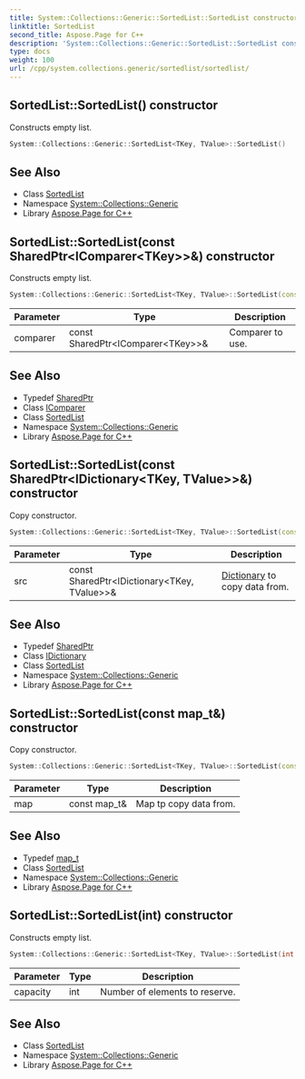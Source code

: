 ```yaml
---
title: System::Collections::Generic::SortedList::SortedList constructor
linktitle: SortedList
second_title: Aspose.Page for C++
description: 'System::Collections::Generic::SortedList::SortedList constructor. Constructs empty list in C++.'
type: docs
weight: 100
url: /cpp/system.collections.generic/sortedlist/sortedlist/
---
```

## SortedList::SortedList() constructor


Constructs empty list.

```cpp
System::Collections::Generic::SortedList<TKey, TValue>::SortedList()
```

## See Also

* Class [SortedList](../)
* Namespace [System::Collections::Generic](../../)
* Library [Aspose.Page for C++](../../../)
## SortedList::SortedList(const SharedPtr\<IComparer\<TKey\>\>\&) constructor


Constructs empty list.

```cpp
System::Collections::Generic::SortedList<TKey, TValue>::SortedList(const SharedPtr<IComparer<TKey>> &comparer)
```


| Parameter | Type | Description |
| --- | --- | --- |
| comparer | const SharedPtr\<IComparer\<TKey\>\>\& | Comparer to use. |

## See Also

* Typedef [SharedPtr](../../../system/sharedptr/)
* Class [IComparer](../../icomparer/)
* Class [SortedList](../)
* Namespace [System::Collections::Generic](../../)
* Library [Aspose.Page for C++](../../../)
## SortedList::SortedList(const SharedPtr\<IDictionary\<TKey, TValue\>\>\&) constructor


Copy constructor.

```cpp
System::Collections::Generic::SortedList<TKey, TValue>::SortedList(const SharedPtr<IDictionary<TKey, TValue>> &src)
```


| Parameter | Type | Description |
| --- | --- | --- |
| src | const SharedPtr\<IDictionary\<TKey, TValue\>\>\& | [Dictionary](../../dictionary/) to copy data from. |

## See Also

* Typedef [SharedPtr](../../../system/sharedptr/)
* Class [IDictionary](../../idictionary/)
* Class [SortedList](../)
* Namespace [System::Collections::Generic](../../)
* Library [Aspose.Page for C++](../../../)
## SortedList::SortedList(const map_t\&) constructor


Copy constructor.

```cpp
System::Collections::Generic::SortedList<TKey, TValue>::SortedList(const map_t &map)
```


| Parameter | Type | Description |
| --- | --- | --- |
| map | const map_t\& | Map tp copy data from. |

## See Also

* Typedef [map_t](../map_t/)
* Class [SortedList](../)
* Namespace [System::Collections::Generic](../../)
* Library [Aspose.Page for C++](../../../)
## SortedList::SortedList(int) constructor


Constructs empty list.

```cpp
System::Collections::Generic::SortedList<TKey, TValue>::SortedList(int capacity)
```


| Parameter | Type | Description |
| --- | --- | --- |
| capacity | int | Number of elements to reserve. |

## See Also

* Class [SortedList](../)
* Namespace [System::Collections::Generic](../../)
* Library [Aspose.Page for C++](../../../)
